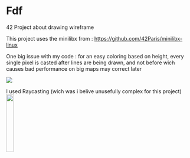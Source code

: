 # Fdf
42 Project about drawing wireframe

This project uses the minilibx from : https://github.com/42Paris/minilibx-linux

One big issue with my code : for an easy coloring based on height, every single pixel is casted after lines are being drawn, and not before wich causes bad performance on big maps may correct later

![](https://github.com/app-gitKaiwho/Fdf/blob/main/42.gif)

I used Raycasting (wich was i belive unusefully complex for this project)
<img src="https://github.com/app-gitKaiwho/Fdf/assets/71593397/d4d0ad36-c728-4153-ade6-9650ba679e46" width="20%" height="20%"/>
